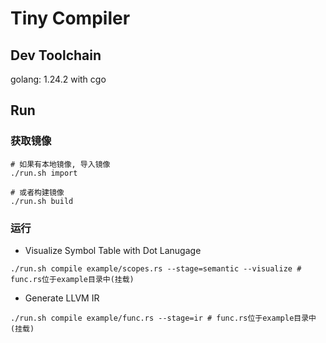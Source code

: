 # Tiny Compiler

## Dev Toolchain

golang: 1.24.2 with cgo

## Run

### 获取镜像

```shell
# 如果有本地镜像, 导入镜像
./run.sh import

# 或者构建镜像
./run.sh build

```

### 运行

- Visualize Symbol Table with Dot Lanugage

```shell
./run.sh compile example/scopes.rs --stage=semantic --visualize # func.rs位于example目录中(挂载)
```

- Generate LLVM IR

```shell
./run.sh compile example/func.rs --stage=ir # func.rs位于example目录中(挂载)
```
